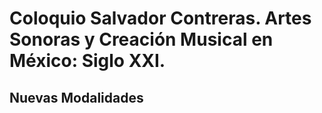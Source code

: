 # Coloquio Salvador Contreras. Artes Sonoras y Creación Musical en México: Siglo XXI.
## Nuevas Modalidades
